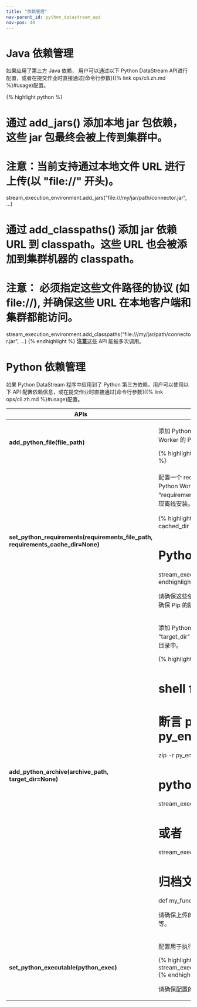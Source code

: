```yaml
---
title: "依赖管理"
nav-parent_id: python_datastream_api
nav-pos: 40
---
```

<!--
Licensed to the Apache Software Foundation (ASF) under one
or more contributor license agreements.  See the NOTICE file
distributed with this work for additional information
regarding copyright ownership.  The ASF licenses this file
to you under the Apache License, Version 2.0 (the
"License"); you may not use this file except in compliance
with the License.  You may obtain a copy of the License at

  http://www.apache.org/licenses/LICENSE-2.0

Unless required by applicable law or agreed to in writing,
software distributed under the License is distributed on an
"AS IS" BASIS, WITHOUT WARRANTIES OR CONDITIONS OF ANY
KIND, either express or implied.  See the License for the
specific language governing permissions and limitations
under the License.
-->

<a name="java-dependency"/>

# Java 依赖管理

如果应用了第三方 Java 依赖， 用户可以通过以下 Python DataStream API进行配置，或者在提交作业时直接通过[命令行参数]({% link ops/cli.zh.md %}#usage)配置。

{% highlight python %}
# 通过 add_jars() 添加本地 jar 包依赖，这些 jar 包最终会被上传到集群中。
# 注意：当前支持通过本地文件 URL 进行上传(以 "file://" 开头)。
stream_execution_environment.add_jars("file:///my/jar/path/connector.jar", ...)

# 通过 add_classpaths() 添加 jar 依赖 URL 到 classpath。这些 URL 也会被添加到集群机器的 classpath。
# 注意： 必须指定这些文件路径的协议 (如 file://), 并确保这些 URL 在本地客户端和集群都能访问。
stream_execution_environment.add_classpaths("file:///my/jar/path/connector.jar", ...)
{% endhighlight %}
**注意**这些 API 能被多次调用。

<a name="python-dependency"/>

# Python 依赖管理
如果 Python DataStream 程序中应用到了 Python 第三方依赖，用户可以使用以下 API 配置依赖信息，或在提交作业时直接通过[命令行参数]({% link ops/cli.zh.md %}#usage)配置。

<table class="table table-bordered">
  <thead>
    <tr>
      <th class="text-left" style="width: 20%">APIs</th>
      <th class="text-left">Description</th>
    </tr>
  </thead>

  <tbody>
    <tr>
      <td><strong>add_python_file(file_path)</strong></td>
      <td>
        <p>添加 Python 文件依赖，可以是 Python文件、Python 包或本地文件目录。它们最终会被添加到 Python Worker 的 PYTHONPATH 中，从而让 Python 函数能够正确访问读取。</p>
{% highlight python %}
stream_execution_environment.add_python_file(file_path)
{% endhighlight %}
      </td>
    </tr>
    <tr>
      <td><strong>set_python_requirements(requirements_file_path, requirements_cache_dir=None)</strong></td>
      <td>
        <p>配置一个 requirements.txt 文件用于指定 Python 第三方依赖，这些依赖会被安装到一个临时目录并添加到 Python Worker 的 PYTHONPATH 中。对于在集群中无法访问的外部依赖，用户可以通过 "requirements_cached_dir" 参数指定一个包含这些依赖安装包的目录，这个目录文件会被上传到集群并实现离线安装。</p>
{% highlight python %}
# shell 命令
echo numpy==1.16.5 > requirements.txt
pip download -d cached_dir -r requirements.txt --no-binary :all:

# Python 代码
stream_execution_environment.set_python_requirements("requirements.txt", "cached_dir")
{% endhighlight %}
        <p>请确保这些依赖安装包和集群运行环境所使用的 Python 版本相匹配。此外，这些依赖将通过 Pip 安装， 请确保 Pip 的版本（version >= 7.1.0） 和 Setuptools 的版本（version >= 37.0.0）符合要求。</p>
      </td>
    </tr>
    <tr>
      <td><strong>add_python_archive(archive_path, target_dir=None)</strong></td>
      <td>
        <p>添加 Python 归档文件依赖。归档文件内的文件将会被提取到 Python Worker 的工作目录下。如果指定了 "target_dir" 参数，归档文件则会被提取到指定名字的目录文件中，否则文件被提取到和归档文件名相同的目录中。</p>
{% highlight python %}
# shell 命令
# 断言 python 解释器的相对路径是 py_env/bin/python
zip -r py_env.zip py_env

# python 代码
stream_execution_environment.add_python_archive("py_env.zip")
# 或者
stream_execution_environment.add_python_archive("py_env.zip", "myenv")

# 归档文件中的文件可以被 Python 函数读取
def my_func():
    with open("myenv/py_env/data/data.txt") as f:
        ...
{% endhighlight %}
        <p>请确保上传的 Python 环境和集群运行环境匹配。目前只支持上传 zip 格式的文件，如 zip, jar, whl, egg等等。</p>
      </td>
    </tr>
    <tr>
      <td><strong>set_python_executable(python_exec)</strong></td>
      <td>
        <p>配置用于执行 Python Worker 的 Python 解释器路径，如 "/usr/local/bin/python3"。</p>
{% highlight python %}
stream_execution_environment.add_python_archive("py_env.zip")
stream_execution_environment.get_config().set_python_executable("py_env.zip/py_env/bin/python")
{% endhighlight %}
        <p>请确保配置的 Python 环境和集群运行环境匹配。</p>
      </td>
    </tr>
  </tbody>
</table>

